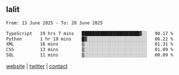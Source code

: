 ## lalit

<!--START_SECTION:waka-->

```txt
From: 13 June 2025 - To: 20 June 2025

TypeScript   19 hrs 7 mins   ██████████████████████▓░░   90.17 %
Python       1 hr 19 mins    █▓░░░░░░░░░░░░░░░░░░░░░░░   06.22 %
XML          16 mins         ▒░░░░░░░░░░░░░░░░░░░░░░░░   01.31 %
CSS          13 mins         ▒░░░░░░░░░░░░░░░░░░░░░░░░   01.09 %
SQL          11 mins         ▒░░░░░░░░░░░░░░░░░░░░░░░░   00.89 %
```

<!--END_SECTION:waka-->

[website](https://lalit.sh) | [twitter](https://x.com/@lalitcodes) | [contact](https://lalit.sh/contact)
